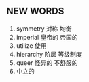 ## NEW WORDS

1. symmetry 对称 均衡
2. imperial 皇帝的 帝国的
3. utilize 使用
4. hierarchy 阶层 等级制度
5. queer 怪异的 不舒服的
6. 中立的
